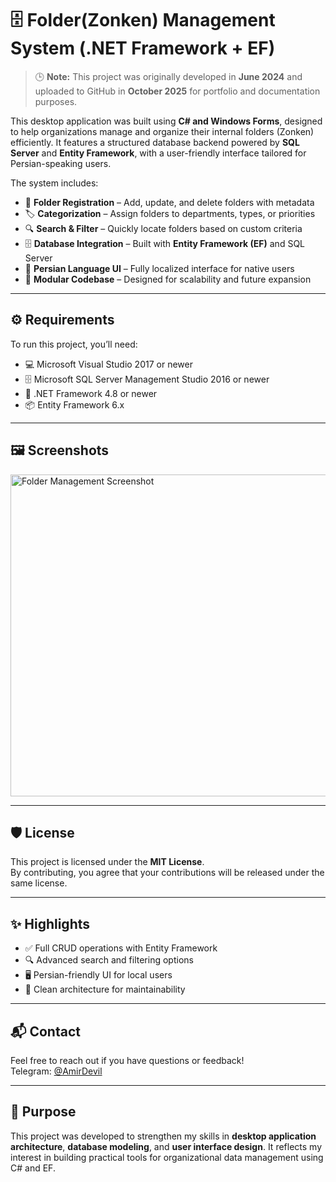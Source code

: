 # 🗄️ Folder(Zonken) Management System (.NET Framework + EF)

> 🕒 **Note:** This project was originally developed in **June 2024** and uploaded to GitHub in **October 2025** for portfolio and documentation purposes.

This desktop application was built using **C# and Windows Forms**, designed to help organizations manage and organize their internal folders (Zonken) efficiently. It features a structured database backend powered by **SQL Server** and **Entity Framework**, with a user-friendly interface tailored for Persian-speaking users.

The system includes:

- 📁 **Folder Registration** – Add, update, and delete folders with metadata  
- 🏷️ **Categorization** – Assign folders to departments, types, or priorities  
- 🔍 **Search & Filter** – Quickly locate folders based on custom criteria  
- 🗄️ **Database Integration** – Built with **Entity Framework (EF)** and SQL Server  
- 🎨 **Persian Language UI** – Fully localized interface for native users  
- 🧩 **Modular Codebase** – Designed for scalability and future expansion

---

## ⚙️ Requirements

To run this project, you’ll need:

- 💻 Microsoft Visual Studio 2017 or newer  
- 🗄️ Microsoft SQL Server Management Studio 2016 or newer  
- 🧩 .NET Framework 4.8 or newer  
- 📦 Entity Framework 6.x

---

## 🖼️ Screenshots

<img width="856" height="515" alt="Folder Management Screenshot" src="https://github.com/user-attachments/assets/c1cfb66f-562d-4613-810f-1a05f8ffbffd" />

---

## 🛡️ License

This project is licensed under the **MIT License**.  
By contributing, you agree that your contributions will be released under the same license.

---

## ✨ Highlights

- ✅ Full CRUD operations with Entity Framework  
- 🔍 Advanced search and filtering options  
- 🖥️ Persian-friendly UI for local users  
- 🧩 Clean architecture for maintainability

---

## 📬 Contact

Feel free to reach out if you have questions or feedback!  
Telegram: [@AmirDevil](https://t.me/AmirDevil)

---

## 🚀 Purpose

This project was developed to strengthen my skills in **desktop application architecture**, **database modeling**, and **user interface design**. It reflects my interest in building practical tools for organizational data management using C# and EF.
